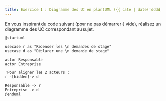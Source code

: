 ```yaml
---
title: Exercice 1 : Diagramme des UC en plantUML ({{ date | date('dddd, MMMM Do') }})
---
```

En vous inspirant du code suivant (pour ne pas démarrer à vide), réalisez un diagramme des UC correspondant au sujet.
```plantuml
@startuml

usecase r as "Recenser les \n demandes de stage"
usecase d as "Déclarer une \n demande de stage"

actor Responsable
actor Entreprise 

'Pour aligner les 2 acteurs :
r -[hidden]-> d

Responsable -> r
Entreprise -> d
@enduml
```